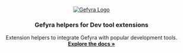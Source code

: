 <div id="top"></div>

<!-- PROJECT LOGO -->
<br />
<div align="center">
  <a href="https://github.com/gefyrahq/gefyra-ext">
    <img src="https://github.com/Schille/gefyra/raw/main/docs/static/img/logo.png" alt="Gefyra Logo"/>
  </a>

  <h3 align="center">Gefyra helpers for Dev tool extensions</h3>

  <p align="center">
    Extension helpers to integrate Gefyra with popular development tools.
    <br />
    <a href="https://gefyra.dev"><strong>Explore the docs »</strong></a>
  </p>
</div>
